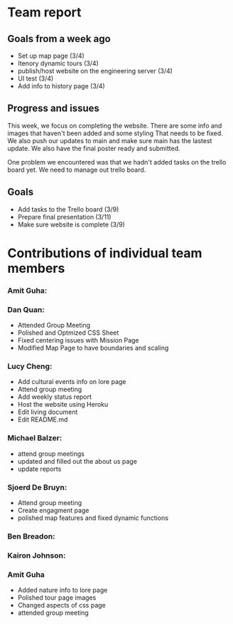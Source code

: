 # Team report
 
 ## Goals from a week ago 
 - Set up map page (3/4)
 - Itenory dynamic tours (3/4)
 - publish/host website on the engineering server (3/4)
 - UI test (3/4)
 - Add info to history page (3/4)
 
 ## Progress and issues
 This week, we focus on completing the website. There are some info and images that haven't been added and some styling 
 That needs to be fixed. We also push our updates to main and make sure main has the lastest update. We also have the final poster ready 
 and submitted. 
 
 One problem we encountered was that we hadn't added tasks on the trello board yet. We need to manage out trello board. 
 
 
 ## Goals
 - Add tasks to the Trello board (3/9)
 - Prepare final presentation (3/11)
 - Make sure website is complete (3/9)
 
 
 # Contributions of individual team members
 
 ### Amit Guha:
 
 ### Dan Quan:
 - Attended Group Meeting
 - Polished and Optmized CSS Sheet
 - Fixed centering issues with Mission Page
 - Modified Map Page to have boundaries and scaling
 
 ### Lucy Cheng:
 - Add cultural events info on lore page
 - Attend group meeting
 - Add weekly status report
 - Host the website using Heroku
 - Edit living document
 - Edit README.md
 
 
 ### Michael Balzer:
 
 - attend group meetings
 - updated and filled out the about us page
 - update reports
 
 ### Sjoerd De Bruyn:
  - Attend group meeting
  - Create engagment page
  - polished map features and fixed dynamic functions
 
 
 ### Ben Breadon:
 
 ### Kairon Johnson:
 
 ### Amit Guha
 - Added nature info to lore page
 - Polished tour page images
 - Changed aspects of css page
 - attended group meeting
